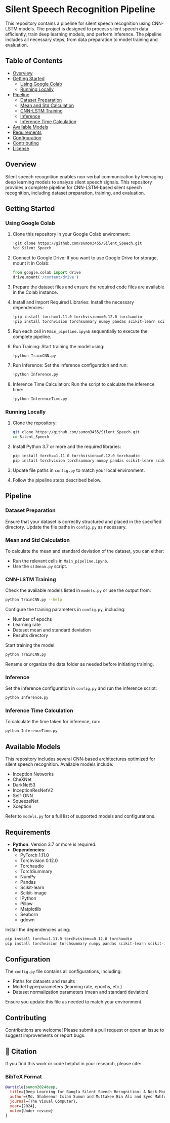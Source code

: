 # Silent Speech Recognition Pipeline

This repository contains a pipeline for silent speech recognition using CNN-LSTM models. The project is designed to process silent speech data efficiently, train deep learning models, and perform inference. The pipeline includes all necessary steps, from data preparation to model training and evaluation.

## Table of Contents
- [Overview](#overview)
- [Getting Started](#getting-started)
  - [Using Google Colab](#using-google-colab)
  - [Running Locally](#running-locally)
- [Pipeline](#pipeline)
  - [Dataset Preparation](#dataset-preparation)
  - [Mean and Std Calculation](#mean-and-std-calculation)
  - [CNN-LSTM Training](#cnn-lstm-training)
  - [Inference](#inference)
  - [Inference Time Calculation](#inference-time-calculation)
- [Available Models](#available-models)
- [Requirements](#requirements)
- [Configuration](#configuration)
- [Contributing](#contributing)
- [License](#license)

## Overview

Silent speech recognition enables non-verbal communication by leveraging deep learning models to analyze silent speech signals. This repository provides a complete pipeline for CNN-LSTM-based silent speech recognition, including dataset preparation, training, and evaluation.

## Getting Started

### Using Google Colab

1. Clone this repository in your Google Colab environment:
   ```bash
   !git clone https://github.com/sumon3455/Silent_Speech.git
   %cd Silent_Speech
   ```

2. Connect to Google Drive: If you want to use Google Drive for storage, mount it in Colab:
   ```python
   from google.colab import drive
   drive.mount('/content/drive')
   ```

3. Prepare the dataset files and ensure the required code files are available in the Colab instance.

4. Install and Import Required Libraries: Install the necessary dependencies:
   ```bash
   !pip install torch==1.11.0 torchvision==0.12.0 torchaudio
   !pip install torchvision torchsummary numpy pandas scikit-learn scikit-image ipython Pillow matplotlib seaborn gdown
   ```

5. Run each cell in `Main_pipeline.ipynb` sequentially to execute the complete pipeline.

6. Run Training: Start training the model using:
   ```bash
   !python TrainCNN.py
   ```

7. Run Inference: Set the inference configuration and run:
   ```bash
   !python Inference.py
   ```

8. Inference Time Calculation: Run the script to calculate the inference time:
   ```bash
   !python InferenceTime.py
   ```

### Running Locally

1. Clone the repository:
   ```bash
   git clone https://github.com/sumon3455/Silent_Speech.git
   cd Silent_Speech
   ```

2. Install Python 3.7 or more and the required libraries:
   ```bash
   pip install torch==1.11.0 torchvision==0.12.0 torchaudio
   pip install torchvision torchsummary numpy pandas scikit-learn scikit-image ipython Pillow matplotlib seaborn gdown
   ```

3. Update file paths in `config.py` to match your local environment.

4. Follow the pipeline steps described below.

## Pipeline

### Dataset Preparation

Ensure that your dataset is correctly structured and placed in the specified directory. Update the file paths in `config.py` as necessary.

### Mean and Std Calculation

To calculate the mean and standard deviation of the dataset, you can either:
- Run the relevant cells in `Main_pipeline.ipynb`.
- Use the `stdmean.py` script.

### CNN-LSTM Training

Check the available models listed in `models.py` or use the output from:
```bash
python TrainCNN.py --help
```

Configure the training parameters in `config.py`, including:
- Number of epochs
- Learning rate
- Dataset mean and standard deviation
- Results directory

Start training the model:
```bash
python TrainCNN.py
```

Rename or organize the data folder as needed before initiating training.

### Inference

Set the inference configuration in `config.py` and run the inference script:
```bash
python Inference.py
```

### Inference Time Calculation

To calculate the time taken for inference, run:
```bash
python InferenceTime.py
```

## Available Models

This repository includes several CNN-based architectures optimized for silent speech recognition. Available models include:
- Inception Networks
- CheXNet
- DarkNet53
- InceptionResNetV2
- Self-ONN
- SqueezeNet
- Xception

Refer to `models.py` for a full list of supported models and configurations.

## Requirements

- **Python**: Version 3.7 or more is required.
- **Dependencies**:
  - PyTorch 1.11.0
  - Torchvision 0.12.0
  - Torchaudio
  - TorchSummary
  - NumPy
  - Pandas
  - Scikit-learn
  - Scikit-image
  - IPython
  - Pillow
  - Matplotlib
  - Seaborn
  - gdown

Install the dependencies using:
```bash
pip install torch==1.11.0 torchvision==0.12.0 torchaudio
pip install torchvision torchsummary numpy pandas scikit-learn scikit-image ipython Pillow matplotlib seaborn gdown
```

## Configuration

The `config.py` file contains all configurations, including:
- Paths for datasets and results
- Model hyperparameters (learning rate, epochs, etc.)
- Dataset normalization parameters (mean and standard deviation)

Ensure you update this file as needed to match your environment.

## Contributing

Contributions are welcome! Please submit a pull request or open an issue to suggest improvements or report bugs.


## 📜 Citation  

If you find this work or code helpful in your research, please cite:  

### **BibTeX Format**  
```bibtex
@article{sumon2024deep,
  title={Deep Learning for Bangla Silent Speech Recognition: A Neck-Mounted Device Approach},
  author={Md. Shaheenur Islam Sumon and Muttakee Bin Ali and Syed Mahfuzur Rahman and M. Murugappan and Muhammad E. H. Chowdhury},
  journal={The Visual Computer},
  year={2024},
  note={Under review}
}


